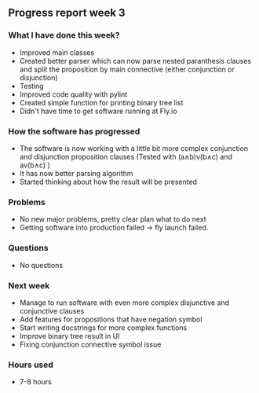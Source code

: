 ## Progress report week 3

### What I have done this week?
  - Improved main classes
  - Created better parser which can now parse nested paranthesis clauses and split the proposition by main connective (either conjunction or disjunction)
  - Testing
  - Improved code quality with pylint
  - Created simple function for printing binary tree list
  - Didn't have time to get software running at Fly.io

### How the software has progressed 
  - The software is now working with a little bit more complex conjunction and disjunction proposition clauses (Tested with (a∧b)v(b∧c) and av(b∧c) )
  - It has now better parsing algorithm
  - Started thinking about how the result will be presented

### Problems
  - No new major problems, pretty clear plan what to do next
  - Getting software into production failed -> fly launch failed.

### Questions
  - No questions

### Next week
  - Manage to run software with even more complex disjunctive and conjunctive clauses
  - Add features for propositions that have negation symbol
  - Start writing docstrings for more complex functions
  - Improve binary tree result in UI
  - Fixing conjunction connective symbol issue

### Hours used
  -  7-8 hours
